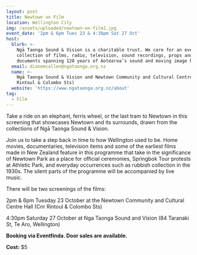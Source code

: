 ```yaml
---
layout: post
title: Newtown on Film
location: Wellington City
img: /assets/uploaded/newtown-on-film1.jpg
event_date: '2pm & 6pm Tues 23 & 4:30pm Sat 27 Oct'
host:
  blurb: >-
    Ngā Taonga Sound & Vision is a charitable trust. We care for an ever-growing
    collection of films, radio, television, sound recordings, props and
    documents spanning 120 years of Aotearoa’s sound and moving image history.
  email: dianemcallen@ngataonga.org.nz
  name: >-
    Ngā Taonga Sound & Vision and Newtown Community and Cultural Centre (Corner
    Rintoul & Colombo Sts)
  website: 'https://www.ngataonga.org.nz/about'
tag:
  - Film
---
```

Take a ride on an elephant, ferris wheel, or the last tram to Newtown in this screening that showcases Newtown and its surrounds, drawn from the collections of Ngā Taonga Sound & Vision. 

Join us to take a step back in time to how Wellington used to be. Home movies, documentaries, television items and some of the earliest films made in New Zealand feature in this programme that take in the significance of Newtown Park as a place for official ceremonies, Springbok Tour protests at Athletic Park, and everyday occurrences such as rubbish collection in the 1930s. The silent parts of the programme will be accompanied by live music. 

There will be two screenings of the films:

2pm & 6pm Tuesday 23 October at the Newtown Community and Cultural Centre Hall (Cnr Rintoul & Colombo Sts) 

4:30pm Saturday 27 October at Nga Taonga Sound and Vision (84 Taranaki St, Te Aro, Wellington)

**Booking via Eventfinda. Door sales are available.**

**Cost:** $5
